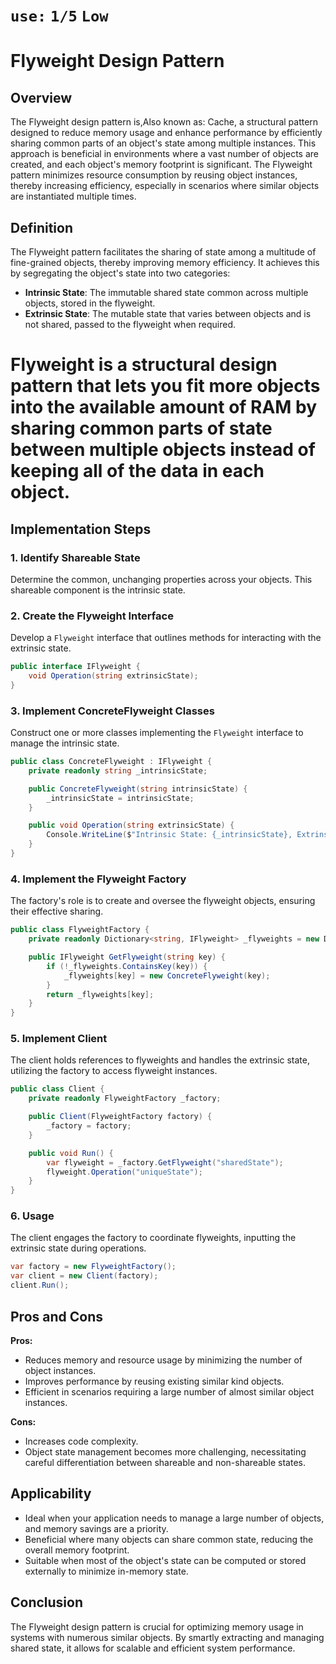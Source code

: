 
 

# `use:` `1/5` `Low`

# Flyweight Design Pattern

## Overview

The Flyweight design pattern is,Also known as: Cache, a structural pattern designed to reduce memory usage and enhance performance by efficiently sharing common parts of an object's state among multiple instances. This approach is beneficial in environments where a vast number of objects are created, and each object's memory footprint is significant. The Flyweight pattern minimizes resource consumption by reusing object instances, thereby increasing efficiency, especially in scenarios where similar objects are instantiated multiple times.

## Definition

The Flyweight pattern facilitates the sharing of state among a multitude of fine-grained objects, thereby improving memory efficiency. It achieves this by segregating the object's state into two categories:

- **Intrinsic State**: The immutable shared state common across multiple objects, stored in the flyweight.
- **Extrinsic State**: The mutable state that varies between objects and is not shared, passed to the flyweight when required.

# Flyweight is a structural design pattern that lets you fit more objects into the available amount of RAM by sharing common parts of state between multiple objects instead of keeping all of the data in each object.

## Implementation Steps

### 1. Identify Shareable State

Determine the common, unchanging properties across your objects. This shareable component is the intrinsic state.

### 2. Create the Flyweight Interface

Develop a `Flyweight` interface that outlines methods for interacting with the extrinsic state.

```csharp
public interface IFlyweight {
    void Operation(string extrinsicState);
}
```

### 3. Implement ConcreteFlyweight Classes

Construct one or more classes implementing the `Flyweight` interface to manage the intrinsic state.

```csharp
public class ConcreteFlyweight : IFlyweight {
    private readonly string _intrinsicState;

    public ConcreteFlyweight(string intrinsicState) {
        _intrinsicState = intrinsicState;
    }

    public void Operation(string extrinsicState) {
        Console.WriteLine($"Intrinsic State: {_intrinsicState}, Extrinsic State: {extrinsicState}");
    }
}
```

### 4. Implement the Flyweight Factory

The factory's role is to create and oversee the flyweight objects, ensuring their effective sharing.

```csharp
public class FlyweightFactory {
    private readonly Dictionary<string, IFlyweight> _flyweights = new Dictionary<string, IFlyweight>();

    public IFlyweight GetFlyweight(string key) {
        if (!_flyweights.ContainsKey(key)) {
            _flyweights[key] = new ConcreteFlyweight(key);
        }
        return _flyweights[key];
    }
}
```

### 5. Implement Client

The client holds references to flyweights and handles the extrinsic state, utilizing the factory to access flyweight instances.

```csharp
public class Client {
    private readonly FlyweightFactory _factory;

    public Client(FlyweightFactory factory) {
        _factory = factory;
    }

    public void Run() {
        var flyweight = _factory.GetFlyweight("sharedState");
        flyweight.Operation("uniqueState");
    }
}
```

### 6. Usage

The client engages the factory to coordinate flyweights, inputting the extrinsic state during operations.

```csharp
var factory = new FlyweightFactory();
var client = new Client(factory);
client.Run();
```

## Pros and Cons

**Pros:**
- Reduces memory and resource usage by minimizing the number of object instances.
- Improves performance by reusing existing similar kind objects.
- Efficient in scenarios requiring a large number of almost similar object instances.

**Cons:**
- Increases code complexity.
- Object state management becomes more challenging, necessitating careful differentiation between shareable and non-shareable states.

## Applicability

- Ideal when your application needs to manage a large number of objects, and memory savings are a priority.
- Beneficial where many objects can share common state, reducing the overall memory footprint.
- Suitable when most of the object's state can be computed or stored externally to minimize in-memory state.

## Conclusion

The Flyweight design pattern is crucial for optimizing memory usage in systems with numerous similar objects. By smartly extracting and managing shared state, it allows for scalable and efficient system performance.